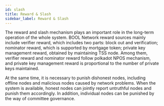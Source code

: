 ```yaml
---
id: slash
title: Reward & Slash
sidebar_label: Reward & Slash
---
```


The reward and slash mechanism plays an important role in the long-term operation of the whole system. BOOL Network reward sources mainly include verifier reward, which includes two parts: block out and verification; nominator reward, which is supported by mortgage token; private key management reward, obtained by maintaining TSS node. Among them, verifier reward and nominator reward follow polkadot NPOS mechanism, and private key management reward is proportional to the number of private keys maintained.

At the same time, it is necessary to punish dishonest nodes, including offline nodes and malicious nodes caused by network problems. When the system is available, honest nodes can jointly report untruthful nodes and punish them accordingly. In addition, individual nodes can be punished by the way of committee governance.
